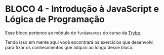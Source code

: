 # BLOCO 4 - Introdução à JavaScript e Lógica de Programação 

Esse bloco pertence ao módulo de `fundamentos` do curso da [Trybe](https://www.betrybe.com/). 

Tendo isso em mente aqui você encontrará os exercícios que desenvolvi para fixar os conhecimentos que adquiri ao longo desse bloco. 
